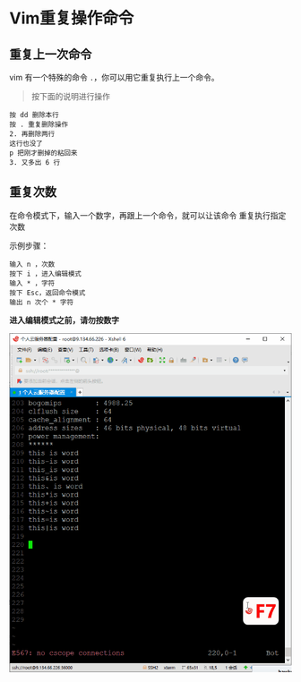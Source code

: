 # Vim重复操作命令

## 重复上一次命令

vim 有一个特殊的命令 `.`，你可以用它重复执行上一个命令。

> 按下面的说明进行操作

```
按 dd 删除本行
按 . 重复删除操作
2. 再删除两行
这行也没了
p 把刚才删掉的粘回来
3. 又多出 6 行
```

## 重复次数

在命令模式下，输入一个数字，再跟上一个命令，就可以让该命令 重复执行指定次数

示例步骤：
```
输入 n ，次数
按下 i ，进入编辑模式
输入 * ，字符
按下 Esc，返回命令模式
输出 n 次个 * 字符
```

**进入编辑模式之前，请勿按数字**

![重复次数](image/重复次数.gif)

